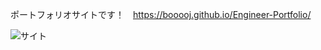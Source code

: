 ポートフォリオサイトです！　https://booooj.github.io/Engineer-Portfolio/

![サイト](https://user-images.githubusercontent.com/90837337/179947517-a4b74f38-b21f-4e19-b412-01faa72fc14b.jpeg)
